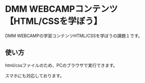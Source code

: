 # DMM WEBCAMPコンテンツ【HTML/CSSを学ぼう】

DMM WEBCAMPの学習コンテンツHTML/CSSを学ぼうの課題１です。

## 使い方

html/cssファイルのため、PCのブラウザで実行できます。

スマホにも対応しております。